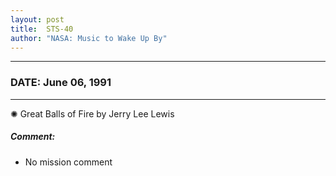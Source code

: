 ```yaml
---
layout: post
title:  STS-40
author: "NASA: Music to Wake Up By"
---
```


----
### DATE: June 06, 1991
----
✺ Great Balls of Fire by Jerry Lee Lewis

##### Comment:
* No mission comment
